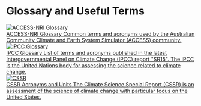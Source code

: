 #  Glossary and Useful Terms 


<div class="card-container">
    <a href="https://www.access-nri.org.au/community/access-glossary/" target="_blank" class="horizontal-card">
        <div class="card-image-container">
            <img src="/assets/glossary.png" alt="ACCESS-NRI Glossary" class="img-contain white-background"/>
        </div>
        <div class="card-text-container">
            <span class="bold" >ACCESS-NRI Glossary</span>
            <span>
                Common terms and acronyms used by the Australian Community Climate and Earth System Simulator (ACCESS)  community.
            </span>
        </div>
    </a>
    <a href="https://www.ipcc.ch/site/assets/uploads/sites/2/2022/06/SR15_AnnexI.pdf" target="_blank" class="horizontal-card">
        <div class="card-image-container">
            <img src="/assets/IPCC_logo.png" alt="IPCC Glossary" class="img-cover"/>
        </div>
        <div class="card-text-container">
            <span class="bold" >IPCC Glossary</span>
            <span>
                List of terms and acronyms published in the latest Intergovernmental Panel on Climate Change (IPCC) report "SR15". The IPCC is the United Nations body for assessing the science related to climate change.
            </span>
        </div>
    </a>
    <a href="https://science2017.globalchange.gov/chapter/appendix-d/" target="_blank" class="horizontal-card">
        <div class="card-image-container">
            <img src="/assets/cssr_logo.png" alt="CSSR" class="img-cover white-background"/> 
        </div>
        <div class="card-text-container">
            <span class="bold" >CSSR Acronyms and Units</span>
            <span>
                The Climate Science Special Report (CSSR) is an assessment of the science of climate change with particular focus on the United States.
            </span>
        </div>
    </a>
</div>